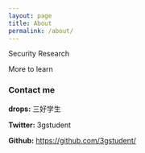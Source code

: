 ```yaml
---
layout: page
title: About
permalink: /about/
---
```


Security Research

More to learn


### Contact me

**drops:**    三好学生

**Twitter:**  3gstudent

**Github:**  https://github.com/3gstudent/


